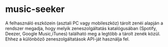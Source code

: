 music-seeker
============

A felhasználó eszközein (asztali PC vagy mobileszköz) tárolt zenéi alapján a rendszer megadja, hogy melyik zeneszolgáltatás katalógusában (Spotify, Deezer, Google Music,iTunes) található meg a legtöbb a tárolt zenék közül. Ehhez a különböző zeneszolgáltatások API-ját használja fel.
